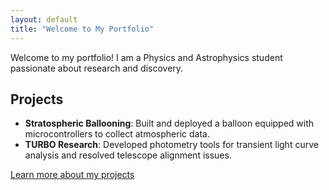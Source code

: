 ```yaml
---
layout: default
title: "Welcome to My Portfolio"
---
```


Welcome to my portfolio! I am a Physics and Astrophysics student passionate about research and discovery.

## Projects
- **Stratospheric Ballooning**: Built and deployed a balloon equipped with microcontrollers to collect atmospheric data.
- **TURBO Research**: Developed photometry tools for transient light curve analysis and resolved telescope alignment issues.

[Learn more about my projects](projects.md)


